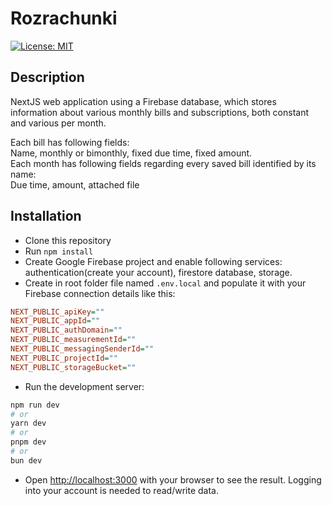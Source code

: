 # Rozrachunki

[![License: MIT](https://img.shields.io/badge/License-MIT-yellow.svg)](https://opensource.org/licenses/MIT)

## Description

NextJS web application using a Firebase database, which stores information about various monthly bills and subscriptions, both constant and various per month.

Each bill has following fields:  
Name, monthly or bimonthly, fixed due time, fixed amount.  
Each month has following fields regarding every saved bill identified by its name:  
Due time, amount, attached file

## Installation

- Clone this repository  
- Run `npm install`  
- Create Google Firebase project and enable following services: authentication(create your account), firestore database, storage.  
- Create in root folder file named `.env.local` and populate it with your Firebase connection details like this:

```ini
NEXT_PUBLIC_apiKey=""
NEXT_PUBLIC_appId=""
NEXT_PUBLIC_authDomain=""
NEXT_PUBLIC_measurementId=""
NEXT_PUBLIC_messagingSenderId=""
NEXT_PUBLIC_projectId=""
NEXT_PUBLIC_storageBucket=""
```

- Run the development server:

```bash
npm run dev
# or
yarn dev
# or
pnpm dev
# or
bun dev
```

- Open [http://localhost:3000](http://localhost:3000) with your browser to see the result. Logging into your account is needed to read/write data.
